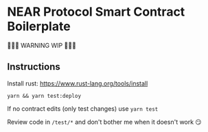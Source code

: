 # NEAR Protocol Smart Contract Boilerplate

🚨🚨🚨 WARNING WIP 🚨🚨🚨

## Instructions

Install rust: https://www.rust-lang.org/tools/install

`yarn && yarn test:deploy`

If no contract edits (only test changes) use `yarn test`

Review code in `/test/*` and don't bother me when it doesn't work 😏
